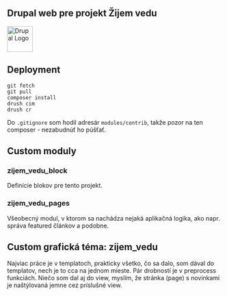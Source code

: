 ## Drupal web pre projekt Žijem vedu

<img alt="Drupal Logo" src="https://www.drupal.org/files/Wordmark_blue_RGB.png" height="60px">

## Deployment

```
git fetch
git pull
composer install
drush cim
drush cr
```

Do `.gitignore` som hodil adresár `modules/contrib`, takže pozor na ten composer - nezabudnúť ho púšťať.

## Custom moduly

### zijem_vedu_block
Definície blokov pre tento projekt.

### zijem_vedu_pages
Všeobecný modul, v ktorom sa nachádza nejaká aplikačná logika, ako napr. správa featured článkov a podobne.

## Custom grafická téma: zijem_vedu
Najviac práce je v templatoch, prakticky všetko, čo sa dalo, som dával do templatov, nech je to cca na jednom mieste. Pár drobností je v preprocess funkciách.
Niečo som dal aj do view, myslím, že stránka (page) s novinkami je naštýlovaná jemne cez príslušné view.
